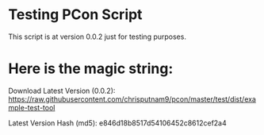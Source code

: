 # Testing PCon Script

This script is at version 0.0.2 just for testing purposes.

# Here is the magic string:

Download Latest Version (0.0.2):
https://raw.githubusercontent.com/chrisputnam9/pcon/master/test/dist/example-test-tool

Latest Version Hash (md5):
e846d18b8517d54106452c8612cef2a4
